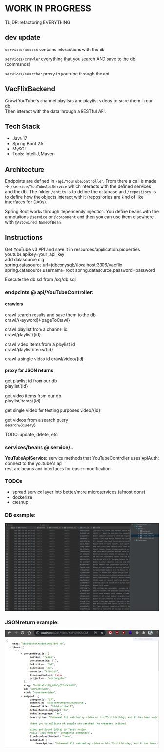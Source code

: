# WORK IN PROGRESS
TL;DR: refactoring EVERYTHING
## dev update
`services/access` contains interactions with the db

`services/crawler` everything that you search AND save to the db (commands)

`services/searcher` proxy to youtube through the api

## VacFlixBackend
Crawl YouTube's channel playlists and playlist videos to store them in our db.  
Then interact with the data through a RESTful API.

## Tech Stack  
- Java 17
- Spring Boot 2.5
- MySQL
- Tools: IntelliJ, Maven

## Architecture
Endpoints are defined in `/api/YouTubeController`. From there a call is made =>
 `/service/YouTubeApiService` which interacts with the defined services and the db.
The folder `/entity` is to define the database and `/repository` is to define how
the objects interact with it (repositories are kind of like interfaces for DAOs).  
  
Spring Boot works through depencendy injection. You define beans with the annotations
 `@service` or `@component` and then you can use them elsewhere with `@Autowired NameOfBean`.

## Instructions
Get YouTube v3 API and save it in resources/application.properties    
youtube.apikey=your_api_key  
add datasource cfg  
spring.datasource.url=jdbc:mysql://localhost:3306/vacflix
spring.datasource.username=root
spring.datasource.password=password  

Execute the db.sql from /sql/db.sql


### endpoints @ api/YouTubeController:
#### crawlers

crawl search results and save them to the db  
crawl/{keyword}/{pageToCrawl}

crawl playlist from a channel id  
crawl/playlist/{id}

crawl video items from a playlist id  
crawl/playlist/items/{id}

crawl a single video id
crawl/video/{id}

#### proxy for JSON returns
get playlist id from our db  
playlist/{id}

get video items from our db  
playlist/items/{id}

get single video for testing purposes
video/{id}

get videos from a search query  
search/{query}

TODO: update, delete, etc

### services/beans @ service/.. 
**YouTubeApiService**: service methods that YouTubeController uses
ApiAuth: connect to the youtube's api  
rest are beans and interfaces for easier modification

### TODOs
- spread service layer into better/more microservices (almost done)
- dockerize
- cleanup
  
### DB example:
![img.png](img.png)
### JSON return example:
![img_1.png](img_1.png)